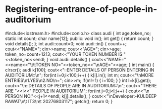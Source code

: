 # Registering-entrance-of-people-in-auditorium
#include<iostream.h>
#include<conio.h>
class audi
	{
		int age,token_no;
		static int count;
		char name[12];
	public:
		void in();
		int get()
		{
		 return count;
		}
		void details();
	};
int audi::count=0;
void audi::in()
	{
	count++;
	cout<<"NAME=";
	cin>>name;
	cout<<"AGE=";
	cin>>age;
	token_no=count+1213;
	cout<<"YOUR TOKEN NUMBER IS "<<token_no<<endl;
	}
void audi::details()
	{
	cout<<"NAME="<<name<<"\t\tTOKEN NO="<<token_no<<"\nAGE="<<age;
	}
int main()
	{
	clrscr();
	audi k[100];
	cout<<"::ENTER DETAILS OF PERSON ENTERING IN AUDITORIUM::\n";
	for(int i=0;i<100;i++)
		{
		 k[i].in();
		 int m;
		 cout<<"\nMORE ENTRIES\n1.YES\n2.NO\n=";
		 cin>>m;
		 if(m!=1)
			{
			i=100;
			}
		}
	int l=k[i].get();
	cout<<"\n::DETAILS OF PEOPLE ARE IN AUDITORIUM::\n";
	cout<<"THERE ARE "<<l<<" PEOPLE IN AUDITORIUM";
	for(int j=0;j<l;j++)
		{
		cout<<"\n PERSON NO."<<j+1<<endl;
		k[j].details();
		}
	cout<<"\nDeveloper:-KULDEEP RAWAT\n\t   IT3\n\t   20276803117";
	getch();
	return 0;
	}
